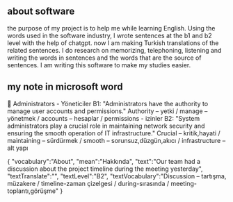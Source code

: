 
## about software
the purpose of my project is to help me while learning English. Using the words used in the software industry, I wrote sentences at the b1 and b2 level with the help of chatgpt. now I am making Turkish translations of the related sentences. I do research on memorizing, telephoning, listening and writing the words in sentences and the words that are the source of sentences. I am writing this software to make my studies easier.

## my note in microsoft word 
	Administrators - Yöneticiler
B1: "Administrators have the authority to manage user accounts and permissions."
Authority – yetki / manage – yönetmek / accounts – hesaplar / permissions - izinler
B2: "System administrators play a crucial role in maintaining network security and ensuring the smooth operation of IT infrastructure."
Crucial – kritik,hayati / maintaining – sürdürmek / smooth – sorunsuz,düzgün,akıcı / infrastructure – alt yapı

{
    "vocabulary":"About",
    "mean":"Hakkında",
    "text":"Our team had a discussion about the project timeline during the meeting yesterday",
    "textTranslate":"",
    "textLevel":"B2",
    "textVocabulary":"Discussion – tartışma, müzakere / timeline-zaman çizelgesi / during-sırasında / meeting-toplantı,görüşme"
}